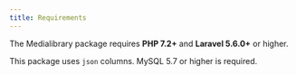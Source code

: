 ```yaml
---
title: Requirements
---
```


The Medialibrary package requires **PHP 7.2+** and **Laravel 5.6.0+** or higher. 

This package uses `json` columns. MySQL 5.7 or higher is required.

